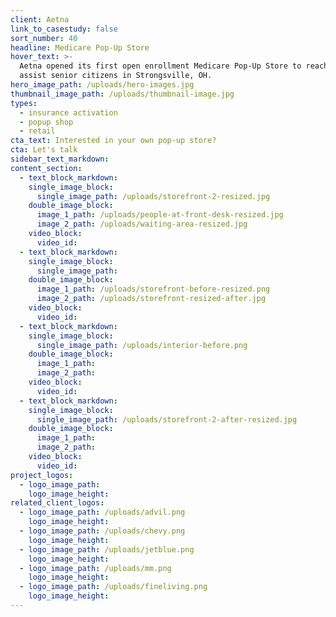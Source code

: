 ```yaml
---
client: Aetna
link_to_casestudy: false
sort_number: 40
headline: Medicare Pop-Up Store
hover_text: >-
  Aetna opened its first open enrollment Medicare Pop-Up Store to reach and
  assist senior citizens in Strongsville, OH.
hero_image_path: /uploads/hero-images.jpg
thumbnail_image_path: /uploads/thumbnail-image.jpg
types:
  - insurance activation
  - popup shop
  - retail
cta_text: Interested in your own pop-up store?
cta: Let's talk
sidebar_text_markdown:
content_section:
  - text_block_markdown:
    single_image_block:
      single_image_path: /uploads/storefront-2-resized.jpg
    double_image_block:
      image_1_path: /uploads/people-at-front-desk-resized.jpg
      image_2_path: /uploads/waiting-area-resized.jpg
    video_block:
      video_id:
  - text_block_markdown:
    single_image_block:
      single_image_path:
    double_image_block:
      image_1_path: /uploads/storefront-before-resized.png
      image_2_path: /uploads/storefront-resized-after.jpg
    video_block:
      video_id:
  - text_block_markdown:
    single_image_block:
      single_image_path: /uploads/interior-before.png
    double_image_block:
      image_1_path:
      image_2_path:
    video_block:
      video_id:
  - text_block_markdown:
    single_image_block:
      single_image_path: /uploads/storefront-2-after-resized.jpg
    double_image_block:
      image_1_path:
      image_2_path:
    video_block:
      video_id:
project_logos:
  - logo_image_path:
    logo_image_height:
related_client_logos:
  - logo_image_path: /uploads/advil.png
    logo_image_height:
  - logo_image_path: /uploads/chevy.png
    logo_image_height:
  - logo_image_path: /uploads/jetblue.png
    logo_image_height:
  - logo_image_path: /uploads/mm.png
    logo_image_height:
  - logo_image_path: /uploads/fineliving.png
    logo_image_height:
---
```

